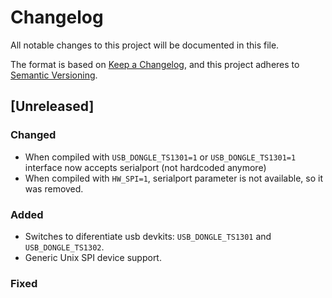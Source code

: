 # Changelog

All notable changes to this project will be documented in this file.

The format is based on [Keep a Changelog](https://keepachangelog.com/en/1.1.0/),
and this project adheres to [Semantic Versioning](https://semver.org/spec/v2.0.0.html).

## [Unreleased]

### Changed

- When compiled with `USB_DONGLE_TS1301=1` or `USB_DONGLE_TS1301=1` interface now accepts serialport (not hardcoded anymore)
- When compiled with `HW_SPI=1`, serialport parameter is not available, so it was removed.

### Added

- Switches to diferentiate usb devkits: `USB_DONGLE_TS1301` and `USB_DONGLE_TS1302`.
- Generic Unix SPI device support.

### Fixed
